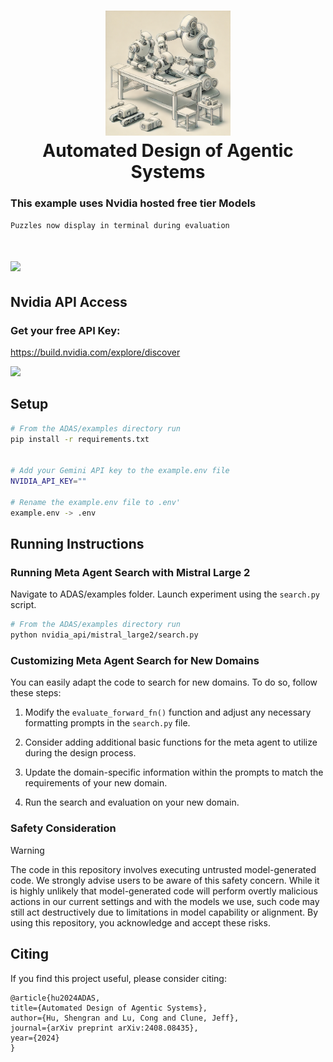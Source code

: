 <h1 align="center">
  <img src="./../../misc/art_fig.png" width="200" /></a><br>
  <b>Automated Design of Agentic Systems</b><br>
</h1>

### This example uses Nvidia hosted free tier Models

```Puzzles now display in terminal during evaluation```
<h1 align="left">
  <img src="mistral_large2/misc/terminal_logs2.png" width="600" /></a><br>
</h1>



## Nvidia API Access 

### Get your free API Key:   
<a href="https://build.nvidia.com/explore/discover">https://build.nvidia.com/explore/discover</a>


<p align="left">
<img src="mistral_large2/misc/nvidia_key.png"  width="600"/></a><br>
</p>

## Setup
```bash
# From the ADAS/examples directory run
pip install -r requirements.txt


# Add your Gemini API key to the example.env file
NVIDIA_API_KEY=""

# Rename the example.env file to .env'
example.env -> .env
```

## Running Instructions

### Running Meta Agent Search with Mistral Large 2

Navigate to ADAS/examples folder. Launch experiment using the `search.py` script.

```bash
# From the ADAS/examples directory run
python nvidia_api/mistral_large2/search.py
```

### Customizing Meta Agent Search for New Domains

You can easily adapt the code to search for new domains. To do so, follow these steps:

1. Modify the `evaluate_forward_fn()` function and adjust any necessary formatting prompts in the `search.py` file. 

2. Consider adding additional basic functions for the meta agent to utilize during the design process.

3. Update the domain-specific information within the prompts to match the requirements of your new domain.

4. Run the search and evaluation on your new domain.

### Safety Consideration
> [!WARNING]  
> The code in this repository involves executing untrusted model-generated code. We strongly advise users to be aware of this safety concern. While it is highly unlikely that model-generated code will perform overtly malicious actions in our current settings and with the models we use, such code may still act destructively due to limitations in model capability or alignment. By using this repository, you acknowledge and accept these risks.


## Citing
If you find this project useful, please consider citing:
```
@article{hu2024ADAS,
title={Automated Design of Agentic Systems},
author={Hu, Shengran and Lu, Cong and Clune, Jeff},
journal={arXiv preprint arXiv:2408.08435},
year={2024}
}
```
